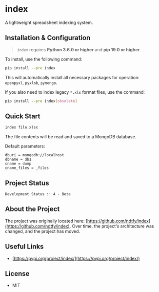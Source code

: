 # index

A lightweight spreadsheet indexing system.

## Installation & Configuration

> `index` requires **Python 3.6.0 or higher** and **pip 19.0 or higher**.

To install, use the following command:

```bash
pip install --pre index
```

This will automatically install all necessary packages for operation: `openpyxl`, `pyxlsb`, `pymongo`.

If you also need to index legacy `*.xls` format files, use the command:

```bash
pip install --pre index[obsolete]
```

## Quick Start

```bash
index file.xlsx
```

The file contents will be read and saved to a MongoDB database.

Default parameters:
```
dburi = mongodb://localhost
dbname = db1
cname = dump
cname_files = _files
```

## Project Status

`Development Status :: 4 - Beta`

## About the Project

The project was originally located here: [https://github.com/ndtfy/index](https://github.com/ndtfy/index). Over time, the project's architecture was changed, and the project has moved.

## Useful Links

*   [https://pypi.org/project/index/](https://pypi.org/project/index/)

## License

*   MIT